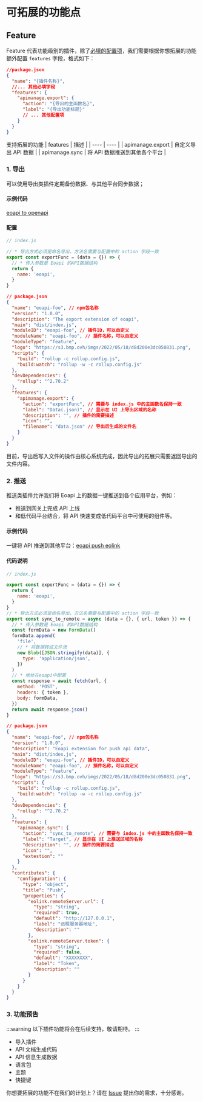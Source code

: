 # 可拓展的功能点

## Feature

Feature 代表功能级别的插件，除了[必填的配置项](/api/get-started.html#%E9%85%8D%E7%BD%AE%E4%BB%8B%E7%BB%8D)，我们需要根据你想拓展的功能额外配置 `features` 字段，格式如下：

```json
//package.json
{
  "name": "{插件名称}",
  //... 其他必填字段
  "features": {
    "apimanage.export": {
      "action": "{导出的主函数名}",
      "label": "{导出功能标题}"
      // ... 其他配置项
    }
  }
}
```

支持拓展的功能
| features | 描述 |
| ---- | ---- |
| apimanage.export | 自定义导出 API 数据 |
| apimanage.sync | 将 API 数据推送到其他各个平台 |

### 1. 导出

可以使用导出类插件定期备份数据、与其他平台同步数据；

#### 示例代码

[eoapi to openapi](https://github.com/eolinker/eoapi-extensions/tree/main/packages/feature/export/openapi)

#### 配置

```javascript
// index.js

// * 导出方式必须是命名导出，方法名需要与配置中的 action 字段一致
export const exportFunc = (data = {}) => {
  // * 传入参数是 Eoapi 的API数据结构
  return {
    name: 'eoapi',
  }
}
```

```json
// package.json
{
  "name": "eoapi-foo", // npm包名称
  "version": "1.0.0",
  "description": "The export extension of eoapi",
  "main": "dist/index.js",
  "moduleID": "eoapi-foo", // 插件ID，可以自定义
  "moduleName": "eoapi-foo", // 插件名称，可以自定义
  "moduleType": "feature",
  "logo": "https://s3.bmp.ovh/imgs/2022/05/18/d8d200e3dc050831.png",
  "scripts": {
    "build": "rollup -c rollup.config.js",
    "build:watch": "rollup -w -c rollup.config.js"
  },
  "devDependencies": {
    "rollup": "^2.70.2"
  },
  "features": {
    "apimanage.export": {
      "action": "exportFunc", // 需要与 index.js 中的主函数名保持一致
      "label": "Data(.json)", // 显示在 UI 上导出区域的名称
      "description": "", // 插件的简要描述
      "icon": "",
      "filename": "data.json" // 导出后生成的文件名
    }
  }
}
```

目前，导出后写入文件的操作由核心系统完成，因此导出的拓展只需要返回导出的文件内容。

### 2. 推送

推送类插件允许我们将 Eoapi 上的数据一键推送到各个应用平台，例如：

- 推送到网关上完成 API 上线
- 和低代码平台结合，将 API 快速变成低代码平台中可使用的组件等。

#### 示例代码

一键将 API 推送到其他平台：[eoapi push eolink](https://github.com/eolinker/eoapi-extensions/tree/main/packages/feature/push/eolink)

#### 代码说明

```javascript
// index.js

export const exportFunc = (data = {}) => {
  return {
    name: 'eoapi',
  }
}
// * 导出方式必须是命名导出，方法名需要与配置中的 action 字段一致
export const sync_to_remote = async (data = {}, { url, token }) => {
  // * 传入参数是 Eoapi 的API数据结构
  const formData = new FormData()
  formData.append(
    'file',
    // * 将数据转成文件流
    new Blob([JSON.stringify(data)], {
      type: 'application/json',
    })
  )
  // * 地址在eoapi中配置
  const response = await fetch(url, {
    method: 'POST',
    headers: { token },
    body: formData,
  })
  return await response.json()
}
```

```json
// package.json
{
  "name": "eoapi-foo", // npm包名称
  "version": "1.0.0",
  "description": "Eoapi extension for push api data",
  "main": "dist/index.js",
  "moduleID": "eoapi-foo", // 插件ID，可以自定义
  "moduleName": "eoapi-foo", // 插件名称，可以自定义
  "moduleType": "feature",
  "logo": "https://s3.bmp.ovh/imgs/2022/05/18/d8d200e3dc050831.png",
  "scripts": {
    "build": "rollup -c rollup.config.js",
    "build:watch": "rollup -w -c rollup.config.js"
  },
  "devDependencies": {
    "rollup": "^2.70.2"
  },
  "features": {
    "apimanage.sync": {
      "action": "sync_to_remote", // 需要与 index.js 中的主函数名保持一致
      "label": "Target", // 显示在 UI 上推送区域的名称
      "description": "", // 插件的简要描述
      "icon": "",
      "extestion": ""
    }
  },
  "contributes": {
    "configuration": {
      "type": "object",
      "title": "Push",
      "properties": {
        "eolink.remoteServer.url": {
          "type": "string",
          "required": true,
          "default": "http://127.0.0.1",
          "label": "远程服务器地址",
          "description": ""
        },
        "eolink.remoteServer.token": {
          "type": "string",
          "required": false,
          "default": "XXXXXXXX",
          "label": "Token",
          "description": ""
        }
      }
    }
  }
}
```

### 3. 功能预告

:::warning
以下插件功能将会在后续支持，敬请期待。
:::

- 导入插件
- API 文档生成代码
- API 信息生成数据
- 语言包
- 主题
- 快捷键
<!-- - 文档变更推送通知(需要用户系统) -->


你想要拓展的功能不在我们的计划上？请在 [Issue](https://github.com/eolinker/eoapi/issues) 提出你的需求，十分感谢。
